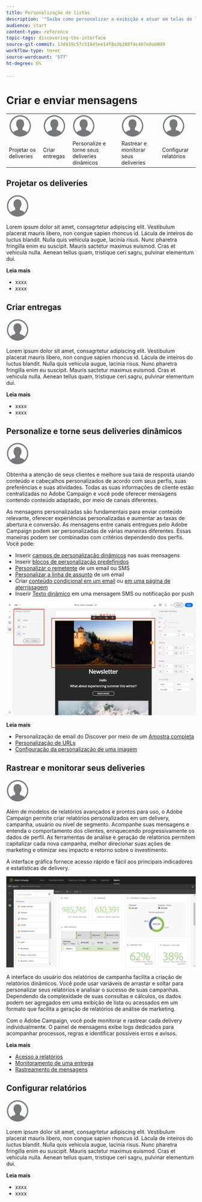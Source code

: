```yaml
---
title: Personalização de listas
description: '"Saiba como personalizar a exibição e atuar em telas de lista no Adobe Campaign Standard: classificação, filtragem, exclusão ou duplicação de elementos. Lista as telas que exibem elementos de um ou vários recursos especificados."'
audience: start
content-type: reference
topic-tags: discovering-the-interface
source-git-commit: 13d419c5fc51845ee14f8a3b288f4c467e0a60d9
workflow-type: tm+mt
source-wordcount: '577'
ht-degree: 6%

---
```



# Criar e enviar mensagens

<table>
<tr>
    <td valign="top">
        <a href="../../start/using/work-with-audiences.md"><img width="60px" alt="condições" src="assets/icon_profile.svg"/></a>
    </td>
    <td valign="top">
        <a href="../../api/using/creating-a-service.md"><img width="60px" alt="condições" src="assets/icon_profile.svg"/></a>
    </td>
    <td valign="top">
        <a href="../../api/using/interacting-with-custom-resources.md"><img width="60px" alt="condições" src="assets/icon_profile.svg"/></a>
    </td>
    <td valign="top">
        <a href="../../api/using/interacting-with-marketing-history.md"><img width="60px" alt="condições" src="assets/icon_profile.svg"/></a>
    </td>
    <td valign="top">
        <a href="../../api/using/interacting-with-marketing-history.md"><img width="60px" alt="condições" src="assets/icon_profile.svg"/></a>
    </td>
</tr>
<tr>
<td>Projetar os deliveries</td>
<td>Criar entregas</td>
<td>Personalize e torne seus deliveries dinâmicos</td>
<td>Rastrear e monitorar seus deliveries</td>
<td>Configurar relatórios</td>
</tr>
</table>

## Projetar os deliveries

<img width="60px" alt="condições" src="assets/icon_profile.svg"/>

Lorem ipsum dolor sit amet, consagrtetur adipiscing elit. Vestibulum placerat mauris libero, non congue sapien rhoncus id. Lácula de inteiros do luctus blandit. Nulla quis vehicula augue, lacinia risus. Nunc pharetra fringilla enim eu suscipit. Mauris sactetur maximus euismod. Cras et vehicula nulla. Aenean tellus quam, tristique ceri sagru, pulvinar elementum dui.

**Leia mais**

* xxxx
* xxxx

## Criar entregas

<img width="60px" alt="condições" src="assets/icon_profile.svg"/>

Lorem ipsum dolor sit amet, consagrtetur adipiscing elit. Vestibulum placerat mauris libero, non congue sapien rhoncus id. Lácula de inteiros do luctus blandit. Nulla quis vehicula augue, lacinia risus. Nunc pharetra fringilla enim eu suscipit. Mauris sactetur maximus euismod. Cras et vehicula nulla. Aenean tellus quam, tristique ceri sagru, pulvinar elementum dui.

**Leia mais**

* xxxx
* xxxx

## Personalize e torne seus deliveries dinâmicos

<img width="60px" alt="condições" src="assets/icon_profile.svg"/>

Obtenha a atenção de seus clientes e melhore sua taxa de resposta usando conteúdo e cabeçalhos personalizados de acordo com seus perfis, suas preferências e suas atividades. Todas as suas informações de cliente estão centralizadas no Adobe Campaign e você pode oferecer mensagens contendo conteúdo adaptado, por meio de canais diferentes.

As mensagens personalizadas são fundamentais para enviar conteúdo relevante, oferecer experiências personalizadas e aumentar as taxas de abertura e conversão. As mensagens entre canais entregues pelo Adobe Campaign podem ser personalizadas de várias maneiras diferentes. Essas maneiras podem ser combinadas com critérios dependendo dos perfis. Você pode:

* Inserir [campos de personalização dinâmicos](../../designing/using/personalization.md#inserting-a-personalization-field) nas suas mensagens
* Inserir [blocos de personalização predefinidos](../../designing/using/personalization.md#adding-a-content-block)
* [Personalizar o remetente](../../designing/using/subject-line.md) de um email ou SMS
* [Personalizar a linha de assunto](../../designing/using/subject-line.md) de um email
* Criar [conteúdo condicional em um email](../../designing/using/personalization.md#defining-dynamic-content-in-an-email) ou [em uma página de aterrissagem](../../channels/using/designing-a-landing-page.md#defining-dynamic-content-in-a-landing-page)
* Inserir [Texto dinâmico](../../channels/using/defining-dynamic-text.md) em uma mensagem SMS ou notificação por push

![](assets/delivery_content_43.png)

**Leia mais**

* Personalização de email do Discover por meio de um [Amostra completa](../../designing/using/personalization.md#example-email-personalization)
* [Personalização de URLs](../../designing/using/personalization.md#personalizing-urls)
* [Configuração da personalização de uma imagem](../../designing/using/personalization.md#personalizing-an-image-source)

## Rastrear e monitorar seus deliveries

<img width="60px" alt="condições" src="assets/icon_profile.svg"/>

Além de modelos de relatórios avançados e prontos para uso, o Adobe Campaign permite criar relatórios personalizados em um delivery, campanha, usuário ou nível de segmento. Acompanhe suas mensagens e entenda o comportamento dos clientes, enriquecendo progressivamente os dados de perfil. As ferramentas de análise e geração de relatórios permitem capitalizar cada nova campanha, melhor direcionar suas ações de marketing e otimizar seu impacto e retorno sobre o investimento.

A interface gráfica fornece acesso rápido e fácil aos principais indicadores e estatísticas de delivery.

![](assets/dynamic_report_intro.png)

A interface do usuário dos relatórios de campanha facilita a criação de relatórios dinâmicos. Você pode usar variáveis de arrastar e soltar para personalizar seus relatórios e analisar o sucesso de suas campanhas. Dependendo da complexidade de suas consultas e cálculos, os dados podem ser agregados em uma exibição de lista ou acessados em um formato que facilita a geração de relatórios de análise de marketing.

Com o Adobe Campaign, você pode monitorar e rastrear cada delivery individualmente. O painel de mensagens exibe logs dedicados para acompanhar processos, regras e identificar possíveis erros e avisos.


**Leia mais**

* [Acesso a relatórios](../../reporting/using/about-dynamic-reports.md)
* [Monitoramento de uma entrega](../../sending/using/monitoring-a-delivery.md)
* [Rastreamento de mensagens](../../sending/using/tracking-messages.md)

## Configurar relatórios

<img width="60px" alt="condições" src="assets/icon_profile.svg"/>

Lorem ipsum dolor sit amet, consagrtetur adipiscing elit. Vestibulum placerat mauris libero, non congue sapien rhoncus id. Lácula de inteiros do luctus blandit. Nulla quis vehicula augue, lacinia risus. Nunc pharetra fringilla enim eu suscipit. Mauris sactetur maximus euismod. Cras et vehicula nulla. Aenean tellus quam, tristique ceri sagru, pulvinar elementum dui.

**Leia mais**

* xxxx
* xxxx
